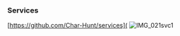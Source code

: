 
### Services

[https://github.com/Char-Hunt/services]( ![IMG_021svc1](https://github.com/user-attachments/assets/e303af78-a633-46fd-9c29-d1416a85fb6c)



